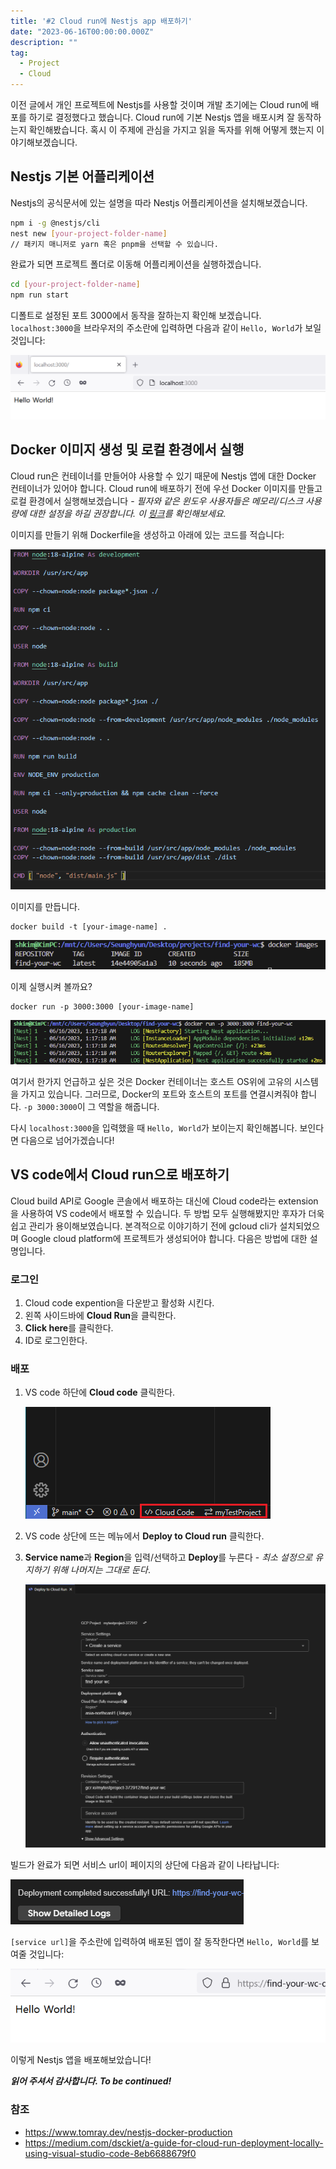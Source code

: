```yaml
---
title: '#2 Cloud run에 Nestjs app 배포하기'
date: "2023-06-16T00:00:00.000Z"
description: ""
tag:
  - Project
  - Cloud
---
```


이전 글에서 개인 프로젝트에 Nestjs를 사용할 것이며 개발 초기에는 Cloud run에 배포를 하기로 결정했다고 했습니다. Cloud run에 기본 Nestjs 앱을 배포시켜 잘 동작하는지 확인해봤습니다. 혹시 이 주제에 관심을 가지고 읽을 독자를 위해 어떻게 했는지 이야기해보겠습니다.

## Nestjs 기본 어플리케이션

Nestjs의 공식문서에 있는 설명을 따라 Nestjs 어플리케이션을 설치해보겠습니다.

```bash
npm i -g @nestjs/cli
nest new [your-project-folder-name]
// 패키지 매니저로 yarn 혹은 pnpm을 선택할 수 있습니다.
```

완료가 되면 프로젝트 폴더로 이동해 어플리케이션을 실행하겠습니다.

```bash
cd [your-project-folder-name]
npm run start
```

디폴트로 설정된 포트 3000에서 동작을 잘하는지 확인해 보겠습니다. `localhost:3000`을 브라우저의 주소란에 입력하면 다음과 같이 `Hello, World`가 보일 것입니다:

![check-server](../imgs/2023-06-16/check-server.png)

## Docker 이미지 생성 및 로컬 환경에서 실행

Cloud run은 컨테이너를 만들어야 사용할 수 있기 때문에 Nestjs 앱에 대한 Docker 컨테이너가 있어야 합니다. Cloud run에 배포하기 전에 우선 Docker 이미지를 만들고 로컬 환경에서 실행해보겠습니다 - _필자와 같은 윈도우 사용자들은 메모리/디스크 사용량에 대한 설정을 하길 권장합니다. 이 [링크](https://learn.microsoft.com/en-us/windows/wsl/wsl-config)를 확인해보세요._

이미지를 만들기 위해 Dockerfile을 생성하고 아래에 있는 코드를 적습니다:

![dockerfile](../imgs/2023-06-16/dockerfile.png)

이미지를 만듭니다.

```
docker build -t [your-image-name] .
```

![docker-create-image](../imgs/2023-06-16/docker-create-image.png)

이제 실행시켜 볼까요?

```
docker run -p 3000:3000 [your-image-name]
```

![docker-run](../imgs/2023-06-16/docker-run.png)

여기서 한가지 언급하고 싶은 것은 Docker 컨테이너는 호스트 OS위에 고유의 시스템을 가지고 있습니다. 그러므로, Docker의 포트와 호스트의 포트를 연결시켜줘야 합니다. `-p 3000:3000`이 그 역할을 해줍니다.

다시 `localhost:3000`을 입력했을 때 `Hello, World`가 보이는지 확인해봅니다. 보인다면 다음으로 넘어가겠습니다!

## VS code에서 Cloud run으로 배포하기

Cloud build API로 Google 콘솔에서 배포하는 대신에 Cloud code라는 extension을 사용하여 VS code에서 배포할 수 있습니다. 두 방법 모두 실행해봤지만 후자가 더욱 쉽고 관리가 용이해보였습니다. 본격적으로 이야기하기 전에 gcloud cli가 설치되었으며 Google cloud platform에 프로젝트가 생성되어야 합니다. 다음은 방법에 대한 설명입니다.

### 로그인

1. Cloud code expention을 다운받고 활성화 시킨다.
2. 왼쪽 사이드바에 **Cloud Run**을 클릭한다.
3. **Click here**를 클릭한다.
4. ID로 로그인한다.

### 배포

1. VS code 하단에 **Cloud code** 클릭한다.

   ![cloud-code-extension](../imgs/2023-06-16/cloud-code-extension.png)

2. VS code 상단에 뜨는 메뉴에서 **Deploy to Cloud run** 클릭한다.
3. **Service name**과 **Region**을 입력/선택하고 **Deploy**를 누른다 - _최소 설정으로 유지하기 위해 나머지는 그대로 둔다_.

   ![cloud-run-vs-code](../imgs/2023-06-16/cloud-run-vs-code.png)

빌드가 완료가 되면 서비스 url이 페이지의 상단에 다음과 같이 나타납니다:

![successfully-url](../imgs/2023-06-16/successfully-url.png)

`[service url]`을 주소란에 입력하여 배포된 앱이 잘 동작한다면 `Hello, World`를 보여줄 것입니다:

![deploy-finished](../imgs/2023-06-16/deploy-finished.png)

이렇게 Nestjs 앱을 배포해보았습니다!

_**읽어 주셔서 감사합니다. To be continued!**_

### 참조

- https://www.tomray.dev/nestjs-docker-production
- https://medium.com/dsckiet/a-guide-for-cloud-run-deployment-locally-using-visual-studio-code-8eb6688679f0
